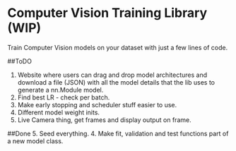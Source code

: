 # Computer Vision Training Library (WIP)
Train Computer Vision models on your dataset with just a few lines of code. 

##ToDO

1. Website where users can drag and drop model architectures and download a file (JSON) with all the model details that the lib uses to generate a nn.Module model. 
2. Find best LR - check per batch.
3. Make early stopping and scheduler stuff easier to use. 
6. Different model weight inits.
7. Live Camera thing, get frames and display output on frame. 

##Done
5. Seed everything.
4. Make fit, validation and test functions part of a new model class. 
